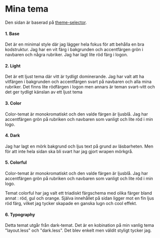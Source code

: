 Mina tema
==============================================

Den sidan är baserad på <a href="theme-selector">theme-selector</a>.

<h4>1. Base </h4>
<div>
    <div class="box base-a"></div>
    <div class="box base-b"></div>
    <div class="box base-c"></div>
    <p>Det är en minimal style där jag lägger hela fokus för att behålla en bra kodstruktur.
    Jag har en vit färg i bakgrunden och accentfärgen grön i navbaren och några rubriker. Jag har lagt lite röd färg i logon.</p>

</div>


<h4>2. Light </h4>
<div>
    <div class="box light-a"></div>
    <div class="box light-b"></div>
    <div class="box light-c"></div>
    <p>Det är ett ljust tema där vitt är tydligt dominerande. Jag har valt att ha vitfärgen i bakgrunden och accentfärgen svart på navbaren och alla mina rubriker. Det finns lite rödfärgen i logon men annars är teman svart-vitt och det ger tydligt känslan av ett ljust tema</p>

</div>


<h4>3. Color </h4>
<div>
    <div class="box color-a"></div>
    <div class="box color-b"></div>
    <div class="box color-c"></div>
    <div class="box color-d"></div>
    <div class="box color-e"></div>
    <p>Color-temat är monokromatiskt och den valde färgen är ljusblå. Jag har accentfärgen grön på rubriken och navbaren som vanligt och lite röd i min logo.</p>

</div>


<h4>4. Dark </h4>
<div>
    <div class="box dark-a"></div>
    <div class="box dark-b"></div>
    <div class="box dark-c"></div>
    <p>Jag har lagt en mörk bakgrund och ljus text på grund av läsbarheten. Men för att inte hela sidan ska bli svart har jag gjort wrapen mörkgrå.</p>

</div>


<h4>5. Colorful </h4>
<div>
    <div class="box colorful-a"></div>
    <div class="box colorful-b"></div>
    <div class="box colorful-c"></div>
    <div class="box colorful-d"></div>
    <div class="box colorful-e"></div>
    <p>Color-temat är monokromatiskt och den valde färgen är ljusblå. Jag har accentfärgen grön på rubriken och navbaren som vanligt och lite röd i min logo.</p>

</div>
<p>Temat colorful har jag valt ett triadiskt färgschema med olika färger bland annat : röd, gul och orange.
Själva innehållet på sidan ligger mot en fin ljus röd färg, vilket jag tycker skapade en ganska lugn och cool effekt.</p>



<h4>6. Typography </h4>
<div>
    <div class="box typo-a"></div>
    <div class="box typo-b"></div>
    <div class="box typo-c"></div>
    <p>Detta temat utgår från dark-temat. Det är en kobination på min vanlig tema "layout.less" och "dark.less". Det blev enkelt men väldit styligt tycker jag.</p>

</div>
